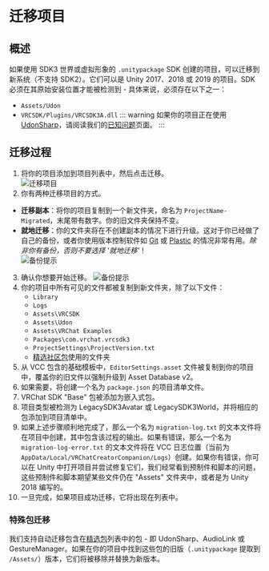 # 迁移项目

## 概述
如果使用 SDK3 世界或虚拟形象的 `.unitypackage` SDK 创建的项目，可以迁移到新系统（不支持 SDK2）。它们可以是 Unity 2017、2018 或 2019 的项目。SDK 必须在其原始安装位置才能被检测到 - 具体来说，必须存在以下之一：
* `Assets/Udon`
* `VRCSDK/Plugins/VRCSDK3A.dll`
::: warning
如果你的项目正在使用 [UdonSharp](https://udonsharp.docs.vrchat.com/)，请阅读我们的[已知问题](https://udonsharp.docs.vrchat.com/migration#known-issues)页面。
:::
## 迁移过程
1. 将你的项目添加到项目列表中，然后点击迁移。<br/>
![迁移项目](/vcc.docs.vrchat.com/images/migrate-button.png)
2. 你有两种迁移项目的方式。
- **迁移副本**：将你的项目复制到一个新文件夹，命名为 `ProjectName-Migrated`，末尾带有数字。你的旧文件夹保持不变。
- **就地迁移**：你的文件夹将在不创建副本的情况下进行升级。这对于你已经做了自己的备份，或者你使用版本控制软件如 [Git](https://git-scm.com/) 或 [Plastic](https://docs.unity3d.com/2019.4/Documentation/Manual/PlasticSCMPlugin.html) 的情况非常有用。*除非你有备份，否则不要选择 '就地迁移'*！<br/>
![备份提示](/vcc.docs.vrchat.com/images/migrate-project-backup.png)
3. 确认你想要开始迁移。
![备份提示](/vcc.docs.vrchat.com/images/migrate-project-backup-2.png)
4. 你的项目中所有可见的文件都被复制到新文件夹，除了以下文件：
    - `Library`
    - `Logs`
    - `Assets\VRCSDK`
    - `Assets\Udon`
    - `Assets\VRChat Examples`
    - `Packages\com.vrchat.vrcsdk3`
    - `ProjectSettings\ProjectVersion.txt`
    - [精选社区包](/vcc.docs.vrchat.com/vpm/curated-community-packages)使用的文件夹
5. 从 VCC 包含的基础模板中，`EditorSettings.asset` 文件被复制到你的项目中，覆盖你的旧文件以强制升级到 Asset Database v2。
6. 如果需要，将创建一个名为 `package.json` 的项目清单文件。
7. VRChat SDK "Base" 包被添加为嵌入式包。
8. 项目类型被检测为 LegacySDK3Avatar 或 LegacySDK3World，并将相应的包添加到项目清单中。
9. 如果上述步骤顺利地完成了，那么一个名为 `migration-log.txt` 的文本文件将在项目中创建，其中包含该过程的输出。如果有错误，那么一个名为 `migration-log-error.txt` 的文本文件将在 VCC 日志位置（当前为 `AppData/Local/VRChatCreatorCompanion/Logs`）创建。如果你有错误，你可以在 Unity 中打开项目并尝试修复它们，我们经常看到预制件和脚本的问题，这些预制件和脚本期望某些文件仍在 "Assets" 文件夹中，或者是为 Unity 2018 编写的。
10. 一旦完成，如果项目成功迁移，它将出现在列表中。

### 特殊包迁移
我们支持自动迁移包含在[精选包](/vcc.docs.vrchat.com/vpm/curated-community-packages)列表中的包 - 即 UdonSharp、AudioLink 或 GestureManager。如果在你的项目中找到这些包的旧版（`.unitypackage` 提取到 `/Assets/`）版本，它们将被移除并替换为新版本。